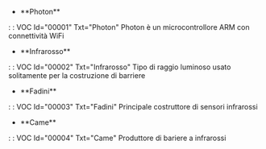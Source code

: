 - \*\*Photon\*\*

 :  : VOC Id="00001" Txt="Photon"
Photon è un microcontrollore ARM con connettività WiFi
- \*\*Infrarosso\*\*

 :  : VOC Id="00002" Txt="Infrarosso"
Tipo di raggio luminoso usato solitamente per la costruzione di barriere
- \*\*Fadini\*\*

 :  : VOC Id="00003" Txt="Fadini"
Principale costruttore di sensori infrarossi
- \*\*Came\*\*

 :  : VOC Id="00004" Txt="Came"
Produttore di bariere a infrarossi

